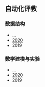 ## 自动化评教

### 数据结构

- ...
- [2020](20/README.md#)
- 2019

### 数学建模与实验

- ...
- [2020](20/README.md#)
- 2019
  
